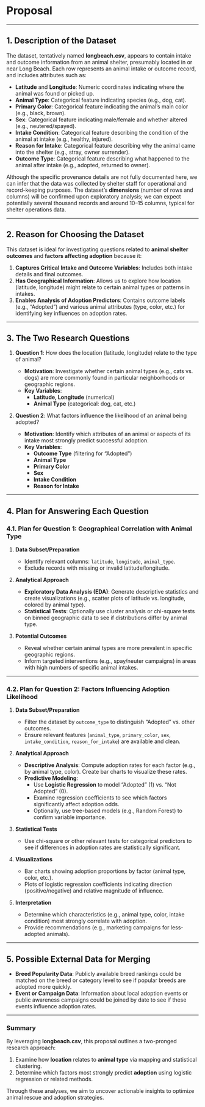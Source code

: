 # Proposal

---

## 1. Description of the Dataset

The dataset, tentatively named **longbeach.csv**, appears to contain intake and outcome information from an animal shelter, presumably located in or near Long Beach. Each row represents an animal intake or outcome record, and includes attributes such as:

- **Latitude** and **Longitude**: Numeric coordinates indicating where the animal was found or picked up.  
- **Animal Type**: Categorical feature indicating species (e.g., dog, cat).  
- **Primary Color**: Categorical feature indicating the animal’s main color (e.g., black, brown).  
- **Sex**: Categorical feature indicating male/female and whether altered (e.g., neutered/spayed).  
- **Intake Condition**: Categorical feature describing the condition of the animal at intake (e.g., healthy, injured).  
- **Reason for Intake**: Categorical feature describing why the animal came into the shelter (e.g., stray, owner surrender).  
- **Outcome Type**: Categorical feature describing what happened to the animal after intake (e.g., adopted, returned to owner).

Although the specific provenance details are not fully documented here, we can infer that the data was collected by shelter staff for operational and record-keeping purposes. The dataset’s **dimensions** (number of rows and columns) will be confirmed upon exploratory analysis; we can expect potentially several thousand records and around 10–15 columns, typical for shelter operations data.

---

## 2. Reason for Choosing the Dataset

This dataset is ideal for investigating questions related to **animal shelter outcomes** and **factors affecting adoption** because it:

1. **Captures Critical Intake and Outcome Variables**: Includes both intake details and final outcomes.
2. **Has Geographical Information**: Allows us to explore how location (latitude, longitude) might relate to certain animal types or patterns in intakes.
3. **Enables Analysis of Adoption Predictors**: Contains outcome labels (e.g., “Adopted”) and various animal attributes (type, color, etc.) for identifying key influences on adoption rates.

---

## 3. The Two Research Questions

1. **Question 1**: How does the location (latitude, longitude) relate to the type of animal?  
   - **Motivation**: Investigate whether certain animal types (e.g., cats vs. dogs) are more commonly found in particular neighborhoods or geographic regions.  
   - **Key Variables**:  
     - **Latitude, Longitude** (numerical)  
     - **Animal Type** (categorical: dog, cat, etc.)

2. **Question 2**: What factors influence the likelihood of an animal being adopted?  
   - **Motivation**: Identify which attributes of an animal or aspects of its intake most strongly predict successful adoption.  
   - **Key Variables**:  
     - **Outcome Type** (filtering for “Adopted”)  
     - **Animal Type**  
     - **Primary Color**  
     - **Sex**  
     - **Intake Condition**  
     - **Reason for Intake**

---

## 4. Plan for Answering Each Question

### 4.1. Plan for Question 1: Geographical Correlation with Animal Type

1. **Data Subset/Preparation**  
   - Identify relevant columns: `latitude`, `longitude`, `animal_type`.  
   - Exclude records with missing or invalid latitude/longitude.

2. **Analytical Approach**  
   - **Exploratory Data Analysis (EDA)**: Generate descriptive statistics and create visualizations (e.g., scatter plots of latitude vs. longitude, colored by animal type).  
   - **Statistical Tests**: Optionally use cluster analysis or chi-square tests on binned geographic data to see if distributions differ by animal type.

3. **Potential Outcomes**  
   - Reveal whether certain animal types are more prevalent in specific geographic regions.  
   - Inform targeted interventions (e.g., spay/neuter campaigns) in areas with high numbers of specific animal intakes.

---

### 4.2. Plan for Question 2: Factors Influencing Adoption Likelihood

1. **Data Subset/Preparation**  
   - Filter the dataset by `outcome_type` to distinguish “Adopted” vs. other outcomes.  
   - Ensure relevant features (`animal_type`, `primary_color`, `sex`, `intake_condition`, `reason_for_intake`) are available and clean.

2. **Analytical Approach**  
   - **Descriptive Analysis**: Compute adoption rates for each factor (e.g., by animal type, color). Create bar charts to visualize these rates.  
   - **Predictive Modeling**:  
     - Use **Logistic Regression** to model “Adopted” (1) vs. “Not Adopted” (0).  
     - Examine regression coefficients to see which factors significantly affect adoption odds.  
     - Optionally, use tree-based models (e.g., Random Forest) to confirm variable importance.

3. **Statistical Tests**  
   - Use chi-square or other relevant tests for categorical predictors to see if differences in adoption rates are statistically significant.

4. **Visualizations**  
   - Bar charts showing adoption proportions by factor (animal type, color, etc.).  
   - Plots of logistic regression coefficients indicating direction (positive/negative) and relative magnitude of influence.

5. **Interpretation**  
   - Determine which characteristics (e.g., animal type, color, intake condition) most strongly correlate with adoption.  
   - Provide recommendations (e.g., marketing campaigns for less-adopted animals).

---

## 5. Possible External Data for Merging

- **Breed Popularity Data**: Publicly available breed rankings could be matched on the breed or category level to see if popular breeds are adopted more quickly.  
- **Event or Campaign Data**: Information about local adoption events or public awareness campaigns could be joined by date to see if these events influence adoption rates.

---

### Summary

By leveraging **longbeach.csv**, this proposal outlines a two-pronged research approach:

1. Examine how **location** relates to **animal type** via mapping and statistical clustering.  
2. Determine which factors most strongly predict **adoption** using logistic regression or related methods.  

Through these analyses, we aim to uncover actionable insights to optimize animal rescue and adoption strategies.
